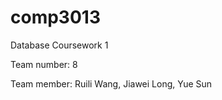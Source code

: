 comp3013
========

Database Coursework 1

Team number: 8

Team member: Ruili Wang, Jiawei Long, Yue Sun


